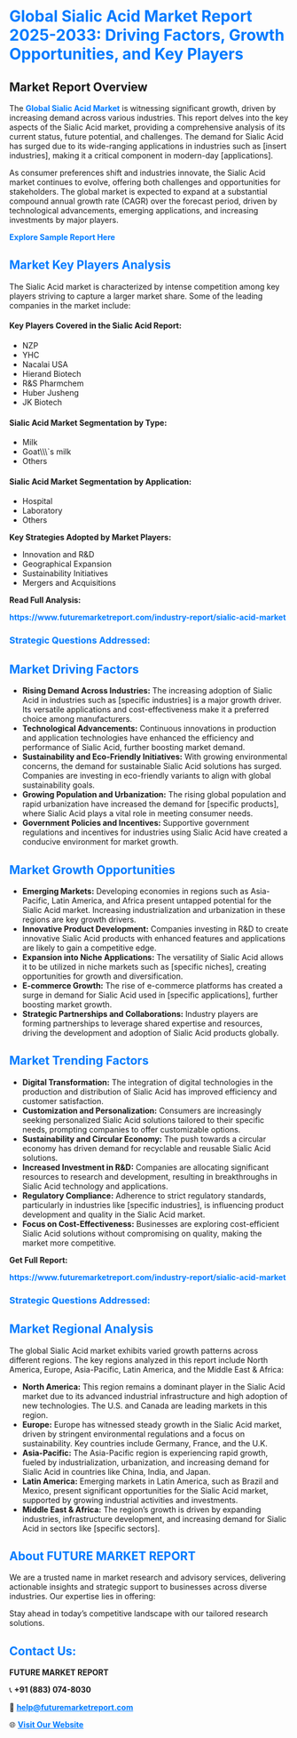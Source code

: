 <h1 style="color: #007BFF;">Global Sialic Acid Market Report 2025-2033: Driving Factors, Growth Opportunities, and Key Players</h1>

<section id="overview">
<h2>Market Report Overview</h2>
<p>The <a href="https://www.futuremarketreport.com/industry-report/sialic-acid-market" style="color: #007BFF; text-decoration: none;"><strong>Global Sialic Acid Market</strong></a> is witnessing significant growth, driven by increasing demand across various industries. This report delves into the key aspects of the Sialic Acid market, providing a comprehensive analysis of its current status, future potential, and challenges. The demand for Sialic Acid has surged due to its wide-ranging applications in industries such as [insert industries], making it a critical component in modern-day [applications].</p>
<p>As consumer preferences shift and industries innovate, the Sialic Acid market continues to evolve, offering both challenges and opportunities for stakeholders. The global market is expected to expand at a substantial compound annual growth rate (CAGR) over the forecast period, driven by technological advancements, emerging applications, and increasing investments by major players.</p>
</section>

<section id="overview">
<p><a href="https://www.futuremarketreport.com/request-sample/reportId=114341" style="color: #007BFF; text-decoration: none;"><strong>Explore Sample Report Here</strong></a></p>
</section>

<section id="key-players">
<h2 style="color: #007BFF;">Market Key Players Analysis</h2>
<p>The Sialic Acid market is characterized by intense competition among key players striving to capture a larger market share. Some of the leading companies in the market include:</p>
<h4>Key Players Covered in the Sialic Acid Report:</h4>
<ul><li>NZP</li><li>YHC</li><li>Nacalai USA</li><li>Hierand Biotech</li><li>R&amp;S Pharmchem</li><li>Huber Jusheng</li><li>JK Biotech</li></ul>
<h4>Sialic Acid Market Segmentation by Type:</h4>
<ul><li>Milk</li><li>Goat\\\`s milk</li><li>Others</li></ul>

<h4>Sialic Acid Market Segmentation by Application:</h4>
<ul><li>Hospital</li><li>Laboratory</li><li>Others</li></ul>
<p><strong>Key Strategies Adopted by Market Players:</strong></p>
<ul>
<li>Innovation and R&D</li>
<li>Geographical Expansion</li>
<li>Sustainability Initiatives</li>
<li>Mergers and Acquisitions</li>
</ul>
</section>

<section>
<p><strong>Read Full Analysis: </strong></p><a href="https://www.futuremarketreport.com/industry-report/sialic-acid-market" style="color: #007BFF; text-decoration: none;"><strong>https://www.futuremarketreport.com/industry-report/sialic-acid-market</strong></a>
<h3 style="color: #007BFF;">Strategic Questions Addressed:</h3>
</section>

<section id="driving-factors">
<h2 style="color: #007BFF;">Market Driving Factors</h2>
<ul>
<li><strong>Rising Demand Across Industries:</strong> The increasing adoption of Sialic Acid in industries such as [specific industries] is a major growth driver. Its versatile applications and cost-effectiveness make it a preferred choice among manufacturers.</li>
<li><strong>Technological Advancements:</strong> Continuous innovations in production and application technologies have enhanced the efficiency and performance of Sialic Acid, further boosting market demand.</li>
<li><strong>Sustainability and Eco-Friendly Initiatives:</strong> With growing environmental concerns, the demand for sustainable Sialic Acid solutions has surged. Companies are investing in eco-friendly variants to align with global sustainability goals.</li>
<li><strong>Growing Population and Urbanization:</strong> The rising global population and rapid urbanization have increased the demand for [specific products], where Sialic Acid plays a vital role in meeting consumer needs.</li>
<li><strong>Government Policies and Incentives:</strong> Supportive government regulations and incentives for industries using Sialic Acid have created a conducive environment for market growth.</li>
</ul>
</section>

<section id="growth-opportunities">
<h2 style="color: #007BFF;">Market Growth Opportunities</h2>
<ul>
<li><strong>Emerging Markets:</strong> Developing economies in regions such as Asia-Pacific, Latin America, and Africa present untapped potential for the Sialic Acid market. Increasing industrialization and urbanization in these regions are key growth drivers.</li>
<li><strong>Innovative Product Development:</strong> Companies investing in R&D to create innovative Sialic Acid products with enhanced features and applications are likely to gain a competitive edge.</li>
<li><strong>Expansion into Niche Applications:</strong> The versatility of Sialic Acid allows it to be utilized in niche markets such as [specific niches], creating opportunities for growth and diversification.</li>
<li><strong>E-commerce Growth:</strong> The rise of e-commerce platforms has created a surge in demand for Sialic Acid used in [specific applications], further boosting market growth.</li>
<li><strong>Strategic Partnerships and Collaborations:</strong> Industry players are forming partnerships to leverage shared expertise and resources, driving the development and adoption of Sialic Acid products globally.</li>
</ul>
</section>

<section id="trending-factors">
<h2 style="color: #007BFF;">Market Trending Factors</h2>
<ul>
<li><strong>Digital Transformation:</strong> The integration of digital technologies in the production and distribution of Sialic Acid has improved efficiency and customer satisfaction.</li>
<li><strong>Customization and Personalization:</strong> Consumers are increasingly seeking personalized Sialic Acid solutions tailored to their specific needs, prompting companies to offer customizable options.</li>
<li><strong>Sustainability and Circular Economy:</strong> The push towards a circular economy has driven demand for recyclable and reusable Sialic Acid solutions.</li>
<li><strong>Increased Investment in R&D:</strong> Companies are allocating significant resources to research and development, resulting in breakthroughs in Sialic Acid technology and applications.</li>
<li><strong>Regulatory Compliance:</strong> Adherence to strict regulatory standards, particularly in industries like [specific industries], is influencing product development and quality in the Sialic Acid market.</li>
<li><strong>Focus on Cost-Effectiveness:</strong> Businesses are exploring cost-efficient Sialic Acid solutions without compromising on quality, making the market more competitive.</li>
</ul>
</section>

<section>
<p><strong>Get Full Report: </strong></p><a href="https://www.futuremarketreport.com/industry-report/sialic-acid-market" style="color: #007BFF; text-decoration: none;"><strong>https://www.futuremarketreport.com/industry-report/sialic-acid-market</strong></a>
<h3 style="color: #007BFF;">Strategic Questions Addressed:</h3>
</section>


<section id="regional-analysis">
<h2 style="color: #007BFF;">Market Regional Analysis</h2>
<p>The global Sialic Acid market exhibits varied growth patterns across different regions. The key regions analyzed in this report include North America, Europe, Asia-Pacific, Latin America, and the Middle East & Africa:</p>
<ul>
<li><strong>North America:</strong> This region remains a dominant player in the Sialic Acid market due to its advanced industrial infrastructure and high adoption of new technologies. The U.S. and Canada are leading markets in this region.</li>
<li><strong>Europe:</strong> Europe has witnessed steady growth in the Sialic Acid market, driven by stringent environmental regulations and a focus on sustainability. Key countries include Germany, France, and the U.K.</li>
<li><strong>Asia-Pacific:</strong> The Asia-Pacific region is experiencing rapid growth, fueled by industrialization, urbanization, and increasing demand for Sialic Acid in countries like China, India, and Japan.</li>
<li><strong>Latin America:</strong> Emerging markets in Latin America, such as Brazil and Mexico, present significant opportunities for the Sialic Acid market, supported by growing industrial activities and investments.</li>
<li><strong>Middle East & Africa:</strong> The region’s growth is driven by expanding industries, infrastructure development, and increasing demand for Sialic Acid in sectors like [specific sectors].</li>
</ul>
</section>

<footer>
<h2 style="color: #007BFF;">About FUTURE MARKET REPORT</h2>
<p>We are a trusted name in market research and advisory services, delivering actionable insights and strategic support to businesses across diverse industries. Our expertise lies in offering:</p>

<p>Stay ahead in today’s competitive landscape with our tailored research solutions.</p>

<h2 style="color: #007BFF;">Contact Us:</h2>
<p><strong>FUTURE MARKET REPORT</strong></p>
<p>📞 <strong>+91 (883) 074-8030</strong></p>
<p>📧 <strong><a href="mailto:help@futuremarketreport.com" style="color: #007BFF;">help@futuremarketreport.com</a></strong></p>
<p>🌐 <strong><a href="https://www.futuremarketreport.com/" style="color: #007BFF;">Visit Our Website</a></strong></p>
</footer>